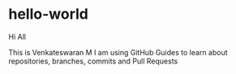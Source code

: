 # hello-world
Hi All

This is Venkateswaran M
I am using GitHub Guides to learn about repositories, branches, commits and Pull Requests

